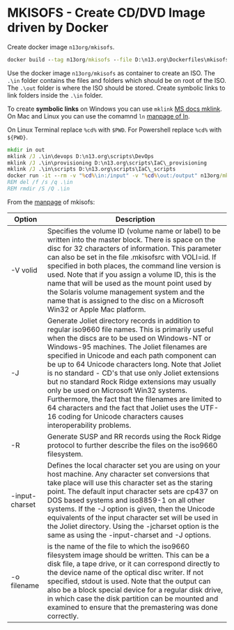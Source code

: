 # MKISOFS - Create CD/DVD Image driven by Docker

Create docker image `n13org/mkisofs`.

```cmd
docker build --tag n13org/mkisofs --file D:\n13.org\Dockerfiles\mkisofs\Dockerfile .
```

Use the docker image `n13org/mkisofs` as container to create an ISO. The `.\in` folder contains the files and folders which should be on root of the ISO. The `.\out` folder is where the ISO should be stored. Create symbolic links to link folders inside the `.\in` folder.  

To create **symbolic links** on Windows you can use `mklink` [MS docs mklink](https://docs.microsoft.com/de-de/windows-server/administration/windows-commands/mklink). On Mac and Linux you can use the comamnd `ln` [manpage of ln](https://linux.die.net/man/1/ln).  

On Linux Terminal replace `%cd%` with `$PWD`. For Powershell replace `%cd%` with `${PWD}`.

```cmd
mkdir in out
mklink /J .\in\devops D:\n13.org\scripts\DevOps
mklink /J .\in\provisioning D:\n13.org\scripts\IaC\_provisioning
mklink /J .\in\scripts D:\n13.org\scripts\IaC\_scripts
docker run -it --rm -v "%cd%\in:/input" -v "%cd%\out:/output" n13org/mkisofs mkisofs -V "MyVolumeName" -J -R -input-charset iso8859-1 -o /output/packer.iso /input
REM del /f /s /q .\in
REM rmdir /S /Q .\in
```

From the [manpage](https://linux.die.net/man/8/mkisofs) of mkisofs:

|Option|Description|
|---|---|
|-V volid|Specifies the volume ID (volume name or label) to be written into the master block. There is space on the disc for 32 characters of information. This parameter can also be set in the file .mkisofsrc with VOLI=id. If specified in both places, the command line version is used. Note that if you assign a volume ID, this is the name that will be used as the mount point used by the Solaris volume management system and the name that is assigned to the disc on a Microsoft Win32 or Apple Mac platform.|
|-J|Generate Joliet directory records in addition to regular iso9660 file names. This is primarily useful when the discs are to be used on Windows-NT or Windows-95 machines. The Joliet filenames are specified in Unicode and each path component can be up to 64 Unicode characters long. Note that Joliet is no standard - CD's that use only Joliet extensions but no standard Rock Ridge extensions may usually only be used on Microsoft Win32 systems. Furthermore, the fact that the filenames are limited to 64 characters and the fact that Joliet uses the UTF-16 coding for Unicode characters causes interoperability problems.|
|-R|Generate SUSP and RR records using the Rock Ridge protocol to further describe the files on the iso9660 filesystem.|
|-input-charset|Defines the local character set you are using on your host machine. Any character set conversions that take place will use this character set as the staring point. The default input character sets are cp437 on DOS based systems and iso8859-1 on all other systems. If the -J option is given, then the Unicode equivalents of the input character set will be used in the Joliet directory. Using the -jcharset option is the same as using the -input-charset and -J options.|
|-o filename|is the name of the file to which the iso9660 filesystem image should be written. This can be a disk file, a tape drive, or it can correspond directly to the device name of the optical disc writer. If not specified, stdout is used. Note that the output can also be a block special device for a regular disk drive, in which case the disk partition can be mounted and examined to ensure that the premastering was done correctly.|

